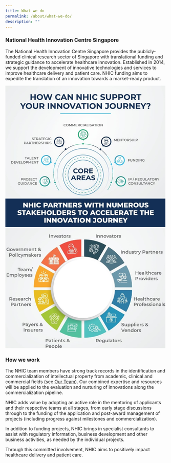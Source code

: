 ```yaml
---
title: What we do
permalink: /about/what-we-do/
description: ""
---
```

### National Health Innovation Centre Singapore

The National Health Innovation Centre Singapore provides the publicly-funded clinical research sector of Singapore with translational funding and strategic guidance to accelerate healthcare innovation. Established in 2014, we support the development of innovative technologies and services to improve healthcare delivery and patient care. NHIC funding aims to expedite the translation of an innovation towards a market-ready product.

<img src="/images/Programmes/img-20230822-wa0032%20revised.jpg" style="width:500px">
<img src="/images/Programmes/img-20230822-wa0031_revised.jpg" style="width:500px">


### How we work

The NHIC team members have strong track records in the identification and commercialization of intellectual property from academic, clinical and commercial fields (see&nbsp;[Our Team](/about/our-team/senior-management/)). Our combined expertise and resources will be applied to the evaluation and nurturing of innovations along the commercialization pipeline.

NHIC adds value by adopting an active role in the mentoring of applicants and their respective teams at all stages, from early stage discussions through to the funding of the application and post-award management of projects (including progress against milestones and commercialization).

In addition to funding projects, NHIC brings in specialist consultants to assist with regulatory information, business development and other business activities, as needed by the individual projects.

Through this committed involvement, NHIC aims to positively impact healthcare delivery and patient care.